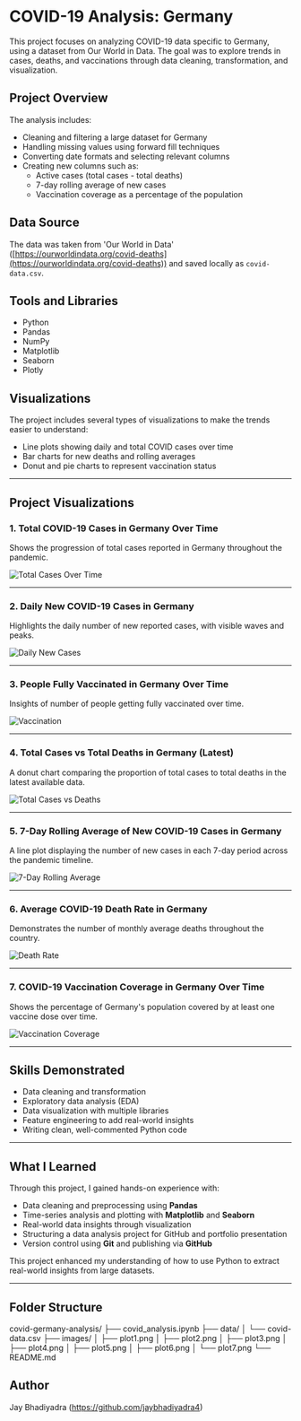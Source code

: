 # COVID-19 Analysis: Germany

This project focuses on analyzing COVID-19 data specific to Germany, using a dataset from Our World in Data. The goal was to explore trends in cases, deaths, and vaccinations through data cleaning, transformation, and visualization.

## Project Overview

The analysis includes:

- Cleaning and filtering a large dataset for Germany
- Handling missing values using forward fill techniques
- Converting date formats and selecting relevant columns
- Creating new columns such as:
  - Active cases (total cases - total deaths)
  - 7-day rolling average of new cases
  - Vaccination coverage as a percentage of the population

## Data Source

The data was taken from 'Our World in Data' ([https://ourworldindata.org/covid-deaths](https://ourworldindata.org/covid-deaths)) and saved locally as `covid-data.csv`.

## Tools and Libraries

- Python
- Pandas
- NumPy
- Matplotlib
- Seaborn
- Plotly

## Visualizations

The project includes several types of visualizations to make the trends easier to understand:

- Line plots showing daily and total COVID cases over time
- Bar charts for new deaths and rolling averages
- Donut and pie charts to represent vaccination status

---

##  Project Visualizations

### 1. Total COVID-19 Cases in Germany Over Time  
Shows the progression of total cases reported in Germany throughout the pandemic.  

![Total Cases Over Time](images/plot1.png)

---

### 2. Daily New COVID-19 Cases in Germany  
Highlights the daily number of new reported cases, with visible waves and peaks.  

![Daily New Cases](images/plot2.png)

---

### 3. People Fully Vaccinated in Germany Over Time  
Insights of number of people getting fully vaccinated over time.  

![Vaccination](images/plot3.png)

---

### 4. Total Cases vs Total Deaths in Germany (Latest)  
A donut chart comparing the proportion of total cases to total deaths in the latest available data.  

![Total Cases vs Deaths](images/plot4.png)

---

### 5. 7-Day Rolling Average of New COVID-19 Cases in Germany  
A line plot displaying the number of new cases in each 7-day period across the pandemic timeline.  

![7-Day Rolling Average](images/plot5.png)

---

### 6. Average COVID-19 Death Rate in Germany  
Demonstrates the number of monthly average deaths throughout the country.  

![Death Rate](images/plot6.png)

---

### 7. COVID-19 Vaccination Coverage in Germany Over Time  
Shows the percentage of Germany's population covered by at least one vaccine dose over time.  

![Vaccination Coverage](images/plot7.png)

---

## Skills Demonstrated

- Data cleaning and transformation
- Exploratory data analysis (EDA)
- Data visualization with multiple libraries
- Feature engineering to add real-world insights
- Writing clean, well-commented Python code

---

##  What I Learned

Through this project, I gained hands-on experience with:

- Data cleaning and preprocessing using **Pandas**
- Time-series analysis and plotting with **Matplotlib** and **Seaborn**
- Real-world data insights through visualization
- Structuring a data analysis project for GitHub and portfolio presentation
- Version control using **Git** and publishing via **GitHub**

This project enhanced my understanding of how to use Python to extract real-world insights from large datasets.

---

## Folder Structure

covid-germany-analysis/
├── covid_analysis.ipynb
├── data/
│ └── covid-data.csv
├── images/
│ ├── plot1.png
│ ├── plot2.png
│ ├── plot3.png
│ ├── plot4.png
│ ├── plot5.png
│ ├── plot6.png
│ └── plot7.png
└── README.md

## Author

Jay Bhadiyadra
(https://github.com/jaybhadiyadra4)
